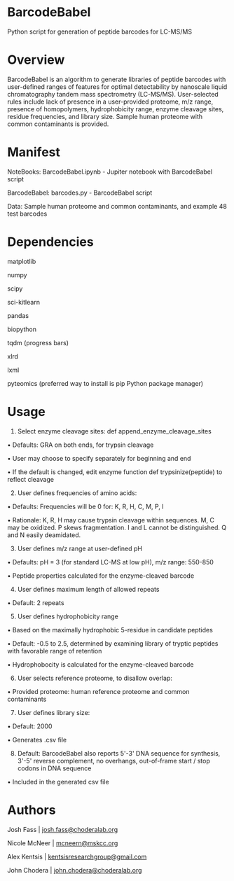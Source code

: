 # BarcodeBabel

Python script for generation of peptide barcodes for LC-MS/MS

# Overview

BarcodeBabel is an algorithm to generate libraries of peptide barcodes with user-defined ranges of features for optimal detectability by nanoscale liquid chromatography tandem mass spectrometry (LC-MS/MS). User-selected rules include lack of presence in a user-provided proteome, m/z range, presence of homopolymers, hydrophobicity range, enzyme cleavage sites, residue frequencies, and library size. Sample human proteome with common contaminants is provided. 

# Manifest

NoteBooks: BarcodeBabel.ipynb - Jupiter notebook with BarcodeBabel script

BarcodeBabel: barcodes.py - BarcodeBabel script

Data: Sample human proteome and common contaminants, and example 48 test barcodes

# Dependencies 

matplotlib

numpy

scipy

sci-kitlearn

pandas

biopython

tqdm (progress bars)

xlrd

lxml

pyteomics (preferred way to install is pip Python package manager)

# Usage

1.	Select enzyme cleavage sites: def append_enzyme_cleavage_sites

•	Defaults: GRA on both ends, for trypsin cleavage

•	User may choose to specify separately for beginning and end

•	If the default is changed, edit enzyme function def trypsinize(peptide) to reflect cleavage 

2.	User defines frequencies of amino acids:

•	Defaults: Frequencies will be 0 for: K, R, H, C, M, P, I

•	Rationale: K, R, H may cause trypsin cleavage within sequences. M, C may be oxidized. P skews fragmentation. I and L cannot be distinguished. Q and N easily deamidated. 

3.	User defines m/z range at user-defined pH

•	Defaults: pH = 3 (for standard LC-MS at low pH), m/z range: 550-850

•	Peptide properties calculated for the enzyme-cleaved barcode 

4.	User defines maximum length of allowed repeats

•	Default: 2 repeats

5.	User defines hydrophobicity range

•	Based on the maximally hydrophobic 5-residue in candidate peptides

•	Default: -0.5 to 2.5, determined by examining library of tryptic peptides with favorable range of retention 

•	Hydrophobocity is calculated for the enzyme-cleaved barcode 

6.	User selects reference proteome, to disallow overlap: 

•	Provided proteome: human reference proteome and common contaminants

7.	User defines library size:

•	Default: 2000

•	Generates .csv file

8.	Default: BarcodeBabel also reports 5'-3' DNA sequence for synthesis, 3'-5' reverse complement, no overhangs, out-of-frame start / stop codons in DNA sequence

•	Included in the generated csv file

# Authors

Josh Fass | josh.fass@choderalab.org

Nicole McNeer | mcneern@mskcc.org

Alex Kentsis | kentsisresearchgroup@gmail.com

John Chodera | john.chodera@choderalab.org
